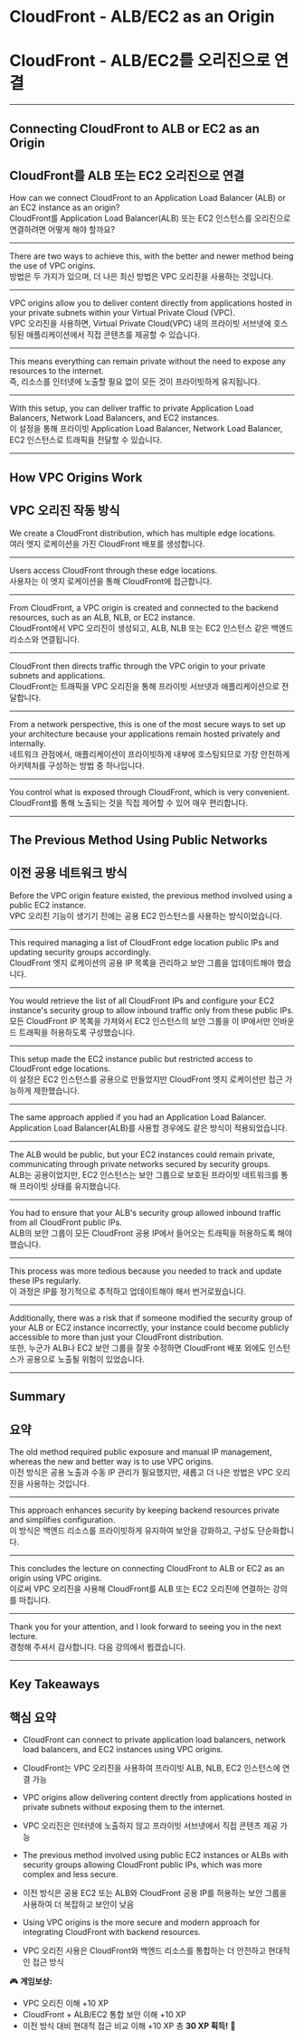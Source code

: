 # CloudFront - ALB/EC2 as an Origin  
# CloudFront - ALB/EC2를 오리진으로 연결  

---

## Connecting CloudFront to ALB or EC2 as an Origin  
## CloudFront를 ALB 또는 EC2 오리진으로 연결  

How can we connect CloudFront to an Application Load Balancer (ALB) or an EC2 instance as an origin?  
CloudFront를 Application Load Balancer(ALB) 또는 EC2 인스턴스를 오리진으로 연결하려면 어떻게 해야 할까요?  

---

There are two ways to achieve this, with the better and newer method being the use of VPC origins.  
방법은 두 가지가 있으며, 더 나은 최신 방법은 VPC 오리진을 사용하는 것입니다.  

---

VPC origins allow you to deliver content directly from applications hosted in your private subnets within your Virtual Private Cloud (VPC).  
VPC 오리진을 사용하면, Virtual Private Cloud(VPC) 내의 프라이빗 서브넷에 호스팅된 애플리케이션에서 직접 콘텐츠를 제공할 수 있습니다.  

---

This means everything can remain private without the need to expose any resources to the internet.  
즉, 리소스를 인터넷에 노출할 필요 없이 모든 것이 프라이빗하게 유지됩니다.  

---

With this setup, you can deliver traffic to private Application Load Balancers, Network Load Balancers, and EC2 instances.  
이 설정을 통해 프라이빗 Application Load Balancer, Network Load Balancer, EC2 인스턴스로 트래픽을 전달할 수 있습니다.  

---

## How VPC Origins Work  
## VPC 오리진 작동 방식  

We create a CloudFront distribution, which has multiple edge locations.  
여러 엣지 로케이션을 가진 CloudFront 배포를 생성합니다.  

---

Users access CloudFront through these edge locations.  
사용자는 이 엣지 로케이션을 통해 CloudFront에 접근합니다.  

---

From CloudFront, a VPC origin is created and connected to the backend resources, such as an ALB, NLB, or EC2 instance.  
CloudFront에서 VPC 오리진이 생성되고, ALB, NLB 또는 EC2 인스턴스 같은 백엔드 리소스와 연결됩니다.  

---

CloudFront then directs traffic through the VPC origin to your private subnets and applications.  
CloudFront는 트래픽을 VPC 오리진을 통해 프라이빗 서브넷과 애플리케이션으로 전달합니다.  

---

From a network perspective, this is one of the most secure ways to set up your architecture because your applications remain hosted privately and internally.  
네트워크 관점에서, 애플리케이션이 프라이빗하게 내부에 호스팅되므로 가장 안전하게 아키텍처를 구성하는 방법 중 하나입니다.  

---

You control what is exposed through CloudFront, which is very convenient.  
CloudFront를 통해 노출되는 것을 직접 제어할 수 있어 매우 편리합니다.  

---

## The Previous Method Using Public Networks  
## 이전 공용 네트워크 방식  

Before the VPC origin feature existed, the previous method involved using a public EC2 instance.  
VPC 오리진 기능이 생기기 전에는 공용 EC2 인스턴스를 사용하는 방식이었습니다.  

---

This required managing a list of CloudFront edge location public IPs and updating security groups accordingly.  
CloudFront 엣지 로케이션의 공용 IP 목록을 관리하고 보안 그룹을 업데이트해야 했습니다.  

---

You would retrieve the list of all CloudFront IPs and configure your EC2 instance's security group to allow inbound traffic only from these public IPs.  
모든 CloudFront IP 목록을 가져와서 EC2 인스턴스의 보안 그룹을 이 IP에서만 인바운드 트래픽을 허용하도록 구성했습니다.  

---

This setup made the EC2 instance public but restricted access to CloudFront edge locations.  
이 설정은 EC2 인스턴스를 공용으로 만들었지만 CloudFront 엣지 로케이션만 접근 가능하게 제한했습니다.  

---

The same approach applied if you had an Application Load Balancer.  
Application Load Balancer(ALB)를 사용할 경우에도 같은 방식이 적용되었습니다.  

---

The ALB would be public, but your EC2 instances could remain private, communicating through private networks secured by security groups.  
ALB는 공용이었지만, EC2 인스턴스는 보안 그룹으로 보호된 프라이빗 네트워크를 통해 프라이빗 상태를 유지했습니다.  

---

You had to ensure that your ALB's security group allowed inbound traffic from all CloudFront public IPs.  
ALB의 보안 그룹이 모든 CloudFront 공용 IP에서 들어오는 트래픽을 허용하도록 해야 했습니다.  

---

This process was more tedious because you needed to track and update these IPs regularly.  
이 과정은 IP를 정기적으로 추적하고 업데이트해야 해서 번거로웠습니다.  

---

Additionally, there was a risk that if someone modified the security group of your ALB or EC2 instance incorrectly, your instance could become publicly accessible to more than just your CloudFront distribution.  
또한, 누군가 ALB나 EC2 보안 그룹을 잘못 수정하면 CloudFront 배포 외에도 인스턴스가 공용으로 노출될 위험이 있었습니다.  

---

## Summary  
## 요약  

The old method required public exposure and manual IP management, whereas the new and better way is to use VPC origins.  
이전 방식은 공용 노출과 수동 IP 관리가 필요했지만, 새롭고 더 나은 방법은 VPC 오리진을 사용하는 것입니다.  

---

This approach enhances security by keeping backend resources private and simplifies configuration.  
이 방식은 백엔드 리소스를 프라이빗하게 유지하여 보안을 강화하고, 구성도 단순화합니다.  

---

This concludes the lecture on connecting CloudFront to ALB or EC2 as an origin using VPC origins.  
이로써 VPC 오리진을 사용해 CloudFront를 ALB 또는 EC2 오리진에 연결하는 강의를 마칩니다.  

---

Thank you for your attention, and I look forward to seeing you in the next lecture.  
경청해 주셔서 감사합니다. 다음 강의에서 뵙겠습니다.  

---

## Key Takeaways  
## 핵심 요약  

- CloudFront can connect to private application load balancers, network load balancers, and EC2 instances using VPC origins.  
- CloudFront는 VPC 오리진을 사용하여 프라이빗 ALB, NLB, EC2 인스턴스에 연결 가능  

- VPC origins allow delivering content directly from applications hosted in private subnets without exposing them to the internet.  
- VPC 오리진은 인터넷에 노출하지 않고 프라이빗 서브넷에서 직접 콘텐츠 제공 가능  

- The previous method involved using public EC2 instances or ALBs with security groups allowing CloudFront public IPs, which was more complex and less secure.  
- 이전 방식은 공용 EC2 또는 ALB와 CloudFront 공용 IP를 허용하는 보안 그룹을 사용하여 더 복잡하고 보안이 낮음  

- Using VPC origins is the more secure and modern approach for integrating CloudFront with backend resources.  
- VPC 오리진 사용은 CloudFront와 백엔드 리소스를 통합하는 더 안전하고 현대적인 접근 방식

🎮 **게임보상:**

* VPC 오리진 이해 +10 XP
* CloudFront + ALB/EC2 통합 보안 이해 +10 XP
* 이전 방식 대비 현대적 접근 비교 이해 +10 XP
  총 **30 XP 획득!** 🎉
